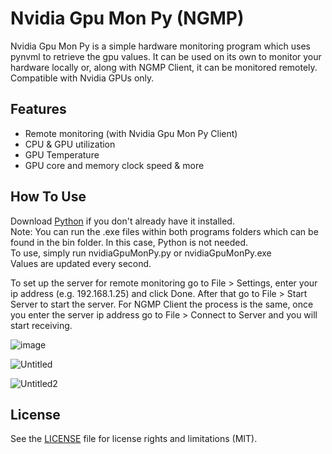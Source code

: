 # Nvidia Gpu Mon Py (NGMP)
Nvidia Gpu Mon Py is a simple hardware monitoring program which uses pynvml to retrieve the gpu values. It can be used on its own to monitor your hardware locally or, along with NGMP Client, it can be monitored remotely. Compatible with Nvidia GPUs only.

## Features
- Remote monitoring (with Nvidia Gpu Mon Py Client)
- CPU & GPU utilization
- GPU Temperature
- GPU core and memory clock speed & more

## How To Use  
Download [Python](https://www.python.org/downloads/) if you don't already have it installed.  
Note: You can run the .exe files within both programs folders which can be found in the bin folder. In this case, Python is not needed.  
To use, simply run nvidiaGpuMonPy.py or nvidiaGpuMonPy.exe  
Values are updated every second.

To set up the server for remote monitoring go to File > Settings, enter your ip address (e.g. 192.168.1.25) and click Done.
After that go to File > Start Server to start the server. For NGMP Client the process is the same, once you enter the server ip address go to File > Connect to Server and you will start receiving.  

![image](https://user-images.githubusercontent.com/33243825/133905965-cc333d3f-631a-4ccb-9e5b-61604352f442.png)  
  
![Untitled](https://user-images.githubusercontent.com/33243825/133906074-4cd5d40e-c5ef-48ee-bf91-b398e758fede.png)   
  
![Untitled2](https://user-images.githubusercontent.com/33243825/133906178-f8878428-84e1-4b59-afa5-4a03b9f71e38.png)

## License

See the [LICENSE](LICENSE) file for license rights and limitations (MIT).
